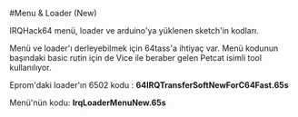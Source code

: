 #Menu & Loader (New)

IRQHack64 menü, loader ve arduino'ya yüklenen sketch'in kodları.

Menü ve loader'ı derleyebilmek için 64tass'a ihtiyaç var. Menü kodunun başındaki basic rutin için de Vice ile beraber gelen Petcat isimli tool kullanılıyor.

Eprom'daki loader'ın 6502 kodu : **64IRQTransferSoftNewForC64Fast.65s**

Menü'nün kodu: **IrqLoaderMenuNew.65s**